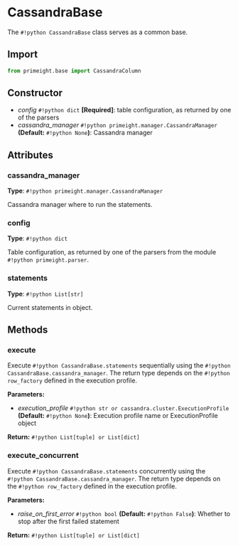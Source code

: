 # CassandraBase

The `#!python CassandraBase` class serves as a common base.

## Import

```python
from primeight.base import CassandraColumn
```

## Constructor

- _config_ `#!python dict` __[Required]__: table configuration, as returned by one of the parsers
- _cassandra_manager_ `#!python primeight.manager.CassandraManager` __(Default:__ `#!python None`__)__: Cassandra manager

## Attributes

### cassandra_manager
__Type__: `#!python primeight.manager.CassandraManager`

Cassandra manager where to run the statements.

### config
__Type__: `#!python dict`

Table configuration, as returned by one of the parsers
from the module `#!python primeight.parser`.

### statements
__Type__: `#!python List[str]`

Current statements in object.

## Methods

### execute

Execute `#!python CassandraBase.statements` sequentially using the `#!python CassandraBase.cassandra_manager`.
The return type depends on the `#!python row_factory` defined in the execution profile.

__Parameters:__

- _execution_profile_ `#!python str or cassandra.cluster.ExecutionProfile` __(Default:__ `#!python None`__)__: 
    Execution profile name or ExecutionProfile object

__Return:__ `#!python List[tuple] or List[dict]`

### execute_concurrent

Execute `#!python CassandraBase.statements` concurrently using the `#!python CassandraBase.cassandra_manager`.
The return type depends on the `#!python row_factory` defined in the execution profile.

__Parameters:__

- _raise_on_first_error_ `#!python bool` __(Default:__ `#!python False`__)__:
  Whether to stop after the first failed statement

__Return:__ `#!python List[tuple] or List[dict]`
